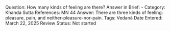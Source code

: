 Question: How many kinds of feeling are there?
Answer in Brief: -
 Category: Khanda
Sutta References: MN 44
Answer: There are three kinds of feeling: pleasure, pain, and neither-pleasure-nor-pain.
Tags: Vedanā
Date Entered: March 22, 2025
Review Status: Not started